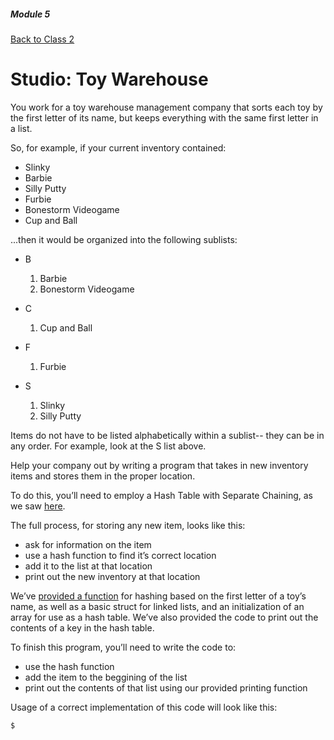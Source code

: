 ##### Module 5

[Back to Class 2](../../class2)

# Studio: Toy Warehouse

You work for a toy warehouse management company that sorts each toy by the first letter of its name, but keeps everything with the same first letter in a list.

So, for example, if your current inventory contained:
* Slinky
* Barbie
* Silly Putty
* Furbie
* Bonestorm Videogame
* Cup and Ball

...then it would be organized into the following sublists:

* B
  1. Barbie
  2. Bonestorm Videogame
  
* C
  1. Cup and Ball
  
* F
  1. Furbie
  
* S
  1. Slinky
  2. Silly Putty

Items do not have to be listed alphabetically within a sublist-- they can be in any order. For example, look at the S list above.

Help your company out by writing a program that takes in new inventory items and stores them in the proper location.

To do this, you’ll need to employ a Hash Table with Separate Chaining, as we saw [here](http://cdn.cs50.net/2015/fall/lectures/5/w/notes5w/notes5w.html#hash_tables).

The full process, for storing any new item, looks like this:
- ask for information on the item
- use a hash function to find it’s correct location
- add it to the list at that location
- print out the new inventory at that location

We’ve [provided a function](toywarehouse.html) for hashing based on the first letter of a toy’s name, as well as a basic struct for linked lists, and an initialization of an array for use as a hash table.  We’ve also provided the code to print out the contents of a key in the hash table.

To finish this program, you’ll need to write the code to:
- use the hash function
- add the item to the beggining of the list
- print out the contents of that list using our provided printing function

Usage of a correct implementation of this code will look like this:
```nohighlight
$ 
```
